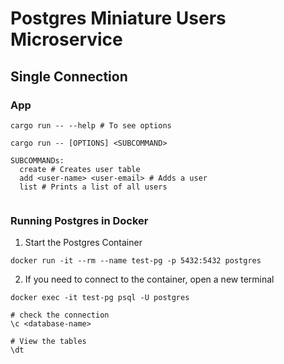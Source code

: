 # Postgres Miniature Users Microservice

## Single Connection

### App
```shell script
cargo run -- --help # To see options

cargo run -- [OPTIONS] <SUBCOMMAND>

SUBCOMMANDs:
  create # Creates user table
  add <user-name> <user-email> # Adds a user
  list # Prints a list of all users
 
```

### Running Postgres in Docker
1. Start the Postgres Container
```shell script
docker run -it --rm --name test-pg -p 5432:5432 postgres
```

2. If you need to connect to the container, open a new terminal
```shell script
docker exec -it test-pg psql -U postgres

# check the connection
\c <database-name>

# View the tables
\dt
```
